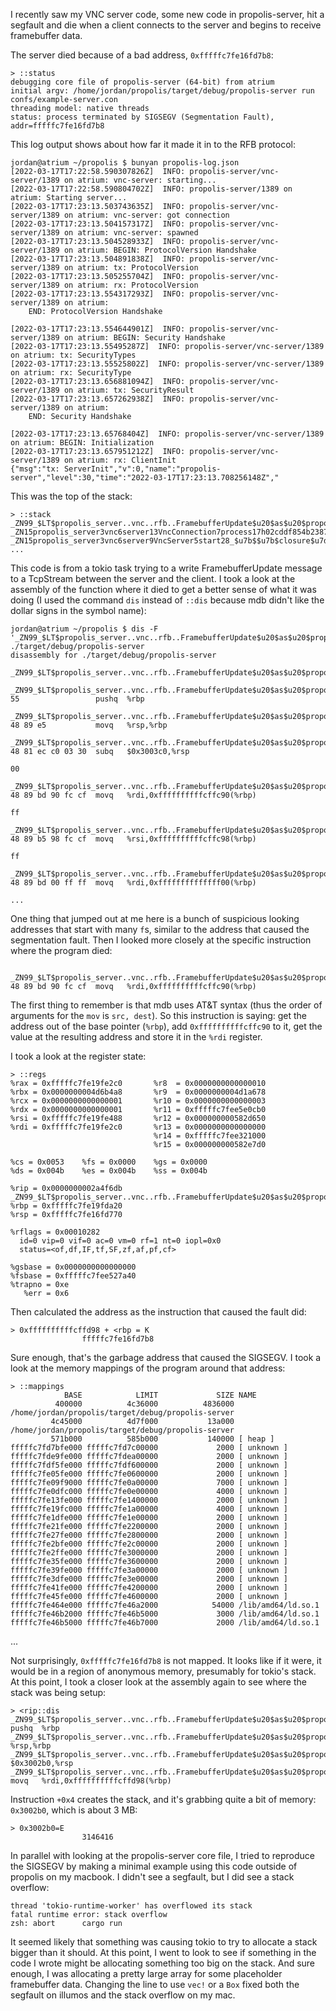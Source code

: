 I recently saw my VNC server code, some new code in propolis-server, hit a segfault and die when a client connects to the server and begins to receive framebuffer data.

The server died because of a bad address, `0xfffffc7fe16fd7b8`:
```
> ::status
debugging core file of propolis-server (64-bit) from atrium
initial argv: /home/jordan/propolis/target/debug/propolis-server run confs/example-server.con
threading model: native threads
status: process terminated by SIGSEGV (Segmentation Fault), addr=fffffc7fe16fd7b8
```

This log output shows about how far it made it in to the RFB protocol:
```
jordan@atrium ~/propolis $ bunyan propolis-log.json 
[2022-03-17T17:22:58.590307826Z]  INFO: propolis-server/vnc-server/1389 on atrium: vnc-server: starting...
[2022-03-17T17:22:58.590804702Z]  INFO: propolis-server/1389 on atrium: Starting server...
[2022-03-17T17:23:13.503743635Z]  INFO: propolis-server/vnc-server/1389 on atrium: vnc-server: got connection
[2022-03-17T17:23:13.504157317Z]  INFO: propolis-server/vnc-server/1389 on atrium: vnc-server: spawned
[2022-03-17T17:23:13.504528933Z]  INFO: propolis-server/vnc-server/1389 on atrium: BEGIN: ProtocolVersion Handshake
[2022-03-17T17:23:13.504891838Z]  INFO: propolis-server/vnc-server/1389 on atrium: tx: ProtocolVersion
[2022-03-17T17:23:13.505255704Z]  INFO: propolis-server/vnc-server/1389 on atrium: rx: ProtocolVersion
[2022-03-17T17:23:13.554317293Z]  INFO: propolis-server/vnc-server/1389 on atrium:
    END: ProtocolVersion Handshake
    
[2022-03-17T17:23:13.554644901Z]  INFO: propolis-server/vnc-server/1389 on atrium: BEGIN: Security Handshake
[2022-03-17T17:23:13.55495287Z]  INFO: propolis-server/vnc-server/1389 on atrium: tx: SecurityTypes
[2022-03-17T17:23:13.55525802Z]  INFO: propolis-server/vnc-server/1389 on atrium: rx: SecurityType
[2022-03-17T17:23:13.656881094Z]  INFO: propolis-server/vnc-server/1389 on atrium: tx: SecurityResult
[2022-03-17T17:23:13.657262938Z]  INFO: propolis-server/vnc-server/1389 on atrium:
    END: Security Handshake
    
[2022-03-17T17:23:13.65768404Z]  INFO: propolis-server/vnc-server/1389 on atrium: BEGIN: Initialization
[2022-03-17T17:23:13.657951212Z]  INFO: propolis-server/vnc-server/1389 on atrium: rx: ClientInit
{"msg":"tx: ServerInit","v":0,"name":"propolis-server","level":30,"time":"2022-03-17T17:23:13.708256148Z","
```

This was the top of the stack:
```
> ::stack
_ZN99_$LT$propolis_server..vnc..rfb..FramebufferUpdate$u20$as$u20$propolis_server..vnc..rfb..Message$GT$8write_to17h31cde3ba3d358797E+0xb()
_ZN15propolis_server3vnc6server13VncConnection7process17h02cddf854b238788E+0xf35()
_ZN15propolis_server3vnc6server9VncServer5start28_$u7b$$u7b$closure$u7d$$u7d$28_$u7b$$u7b$closure$u7d$$u7d$17h35db5cb5736f03e5E+0x19e()
...
```

This code is from a tokio task trying to a write FramebufferUpdate message to a TcpStream between the server and the client. 
I took a look at the assembly of the function where it died to get a better
sense of what it was doing (I used the command `dis` instead of `::dis` because
mdb didn't like the dollar signs
in the symbol name):


```
jordan@atrium ~/propolis $ dis -F '_ZN99_$LT$propolis_server..vnc..rfb..FramebufferUpdate$u20$as$u20$propolis_server..vnc..rfb..Message$GT$8write_to17h31cde3ba3d358797E' ./target/debug/propolis-server
disassembly for ./target/debug/propolis-server

_ZN99_$LT$propolis_server..vnc..rfb..FramebufferUpdate$u20$as$u20$propolis_server..vnc..rfb..Message$GT$8write_to17h31cde3ba3d358797E()
    _ZN99_$LT$propolis_server..vnc..rfb..FramebufferUpdate$u20$as$u20$propolis_server..vnc..rfb..Message$GT$8write_to17h31cde3ba3d358797E:       55                 pushq  %rbp
    _ZN99_$LT$propolis_server..vnc..rfb..FramebufferUpdate$u20$as$u20$propolis_server..vnc..rfb..Message$GT$8write_to17h31cde3ba3d358797E+0x1:   48 89 e5           movq   %rsp,%rbp
    _ZN99_$LT$propolis_server..vnc..rfb..FramebufferUpdate$u20$as$u20$propolis_server..vnc..rfb..Message$GT$8write_to17h31cde3ba3d358797E+0x4:   48 81 ec c0 03 30  subq   $0x3003c0,%rsp
                                                                                                                                                 00 
    _ZN99_$LT$propolis_server..vnc..rfb..FramebufferUpdate$u20$as$u20$propolis_server..vnc..rfb..Message$GT$8write_to17h31cde3ba3d358797E+0xb:   48 89 bd 90 fc cf  movq   %rdi,0xffffffffffcffc90(%rbp)
                                                                                                                                                 ff 
    _ZN99_$LT$propolis_server..vnc..rfb..FramebufferUpdate$u20$as$u20$propolis_server..vnc..rfb..Message$GT$8write_to17h31cde3ba3d358797E+0x12:  48 89 b5 98 fc cf  movq   %rsi,0xffffffffffcffc98(%rbp)
                                                                                                                                                 ff 
    _ZN99_$LT$propolis_server..vnc..rfb..FramebufferUpdate$u20$as$u20$propolis_server..vnc..rfb..Message$GT$8write_to17h31cde3ba3d358797E+0x19:  48 89 bd 00 ff ff  movq   %rdi,0xffffffffffffff00(%rbp)

...

```

One thing that jumped out at me here is a bunch of suspicious looking addresses
that start with many `f`s, similar to the address that caused the segmentation
fault.  Then I looked more closely at the specific instruction where the
program died:
```
    _ZN99_$LT$propolis_server..vnc..rfb..FramebufferUpdate$u20$as$u20$propolis_server..vnc..rfb..Message$GT$8write_to17h31cde3ba3d358797E+0xb:   48 89 bd 90 fc cf  movq   %rdi,0xffffffffffcffc90(%rbp)
```

The first thing to remember is that mdb uses AT&T syntax (thus the order of arguments for the `mov` is `src, dest`). So this
instruction is saying: get the address out of
the base pointer (`%rbp`), add `0xffffffffffcffc90` to it, get the value at the
resulting address and store it in the `%rdi` register.

I took a look at the register state:
```
> ::regs
%rax = 0xfffffc7fe19fe2c0       %r8  = 0x0000000000000010
%rbx = 0x0000000004d6b4a8       %r9  = 0x0000000004d1a678
%rcx = 0x0000000000000001       %r10 = 0x0000000000000003
%rdx = 0x0000000000000001       %r11 = 0xfffffc7fee5e0cb0
%rsi = 0xfffffc7fe19fe488       %r12 = 0x000000000582d650
%rdi = 0xfffffc7fe19fe2c0       %r13 = 0x0000000000000000
                                %r14 = 0xfffffc7fee321000
                                %r15 = 0x000000000582e7d0

%cs = 0x0053    %fs = 0x0000    %gs = 0x0000
%ds = 0x004b    %es = 0x004b    %ss = 0x004b

%rip = 0x0000000002a4f6db _ZN99_$LT$propolis_server..vnc..rfb..FramebufferUpdate$u20$as$u20$propolis_server..vnc..rfb..Message$GT$8write_to17h31cde3ba3d358797E+0xb
%rbp = 0xfffffc7fe19fda20
%rsp = 0xfffffc7fe16fd770

%rflags = 0x00010282
  id=0 vip=0 vif=0 ac=0 vm=0 rf=1 nt=0 iopl=0x0
  status=<of,df,IF,tf,SF,zf,af,pf,cf>

%gsbase = 0x0000000000000000
%fsbase = 0xfffffc7fee527a40
%trapno = 0xe
   %err = 0x6
```

Then calculated the address as the instruction that caused the fault did:
```
> 0xffffffffffcffd98 + <rbp = K
                fffffc7fe16fd7b8
```

Sure enough, that's the garbage address that caused the SIGSEGV. I took a look at the memory mappings of the program around that address:

```
> ::mappings
            BASE            LIMIT             SIZE NAME
          400000          4c36000          4836000 /home/jordan/propolis/target/debug/propolis-server
         4c45000          4d7f000           13a000 /home/jordan/propolis/target/debug/propolis-server
         571b000          585b000           140000 [ heap ]
fffffc7fd7bfe000 fffffc7fd7c00000             2000 [ unknown ]
fffffc7fde9fe000 fffffc7fdea00000             2000 [ unknown ]
fffffc7fdf5fe000 fffffc7fdf600000             2000 [ unknown ]
fffffc7fe05fe000 fffffc7fe0600000             2000 [ unknown ]
fffffc7fe09f9000 fffffc7fe0a00000             7000 [ unknown ]
fffffc7fe0dfc000 fffffc7fe0e00000             4000 [ unknown ]
fffffc7fe13fe000 fffffc7fe1400000             2000 [ unknown ]
fffffc7fe19fc000 fffffc7fe1a00000             4000 [ unknown ]
fffffc7fe1dfe000 fffffc7fe1e00000             2000 [ unknown ]
fffffc7fe21fe000 fffffc7fe2200000             2000 [ unknown ]
fffffc7fe27fe000 fffffc7fe2800000             2000 [ unknown ]
fffffc7fe2bfe000 fffffc7fe2c00000             2000 [ unknown ]
fffffc7fe2ffe000 fffffc7fe3000000             2000 [ unknown ]
fffffc7fe35fe000 fffffc7fe3600000             2000 [ unknown ]
fffffc7fe39fe000 fffffc7fe3a00000             2000 [ unknown ]
fffffc7fe3dfe000 fffffc7fe3e00000             2000 [ unknown ]
fffffc7fe41fe000 fffffc7fe4200000             2000 [ unknown ]
fffffc7fe45fe000 fffffc7fe4600000             2000 [ unknown ]
fffffc7fe464e000 fffffc7fe46a2000            54000 /lib/amd64/ld.so.1
fffffc7fe46b2000 fffffc7fe46b5000             3000 /lib/amd64/ld.so.1
fffffc7fe46b5000 fffffc7fe46b7000             2000 /lib/amd64/ld.so.1
```

...

Not surprisingly, `0xfffffc7fe16fd7b8` is not mapped. It looks like if it were, it would be in a region of anonymous memory, presumably for tokio's stack. At this point, I took a closer look at the assembly again to see where the stack was being setup:

```
> <rip::dis                           
_ZN99_$LT$propolis_server..vnc..rfb..FramebufferUpdate$u20$as$u20$propolis_server..vnc..rfb..Message$GT$8write_to17h31cde3ba3d358797E:  pushq  %rbp
_ZN99_$LT$propolis_server..vnc..rfb..FramebufferUpdate$u20$as$u20$propolis_server..vnc..rfb..Message$GT$8write_to17h31cde3ba3d358797E+1:movq   %rsp,%rbp
_ZN99_$LT$propolis_server..vnc..rfb..FramebufferUpdate$u20$as$u20$propolis_server..vnc..rfb..Message$GT$8write_to17h31cde3ba3d358797E+4:subq   $0x3002b0,%rsp
_ZN99_$LT$propolis_server..vnc..rfb..FramebufferUpdate$u20$as$u20$propolis_server..vnc..rfb..Message$GT$8write_to17h31cde3ba3d358797E+0xb:      movq   %rdi,0xffffffffffcffd98(%rbp)
```

Instruction `+0x4` creates the stack, and it's grabbing quite a bit of memory: `0x3002b0`, which is about 3 MB:
```
> 0x3002b0=E
                3146416  
```

In parallel with looking at the propolis-server core file, I tried to reproduce the SIGSEGV by making a minimal example using this code outside of propolis on my macbook. I didn't see a segfault, but I did see a stack overflow:

```
thread 'tokio-runtime-worker' has overflowed its stack
fatal runtime error: stack overflow
zsh: abort      cargo run
```

It seemed likely that something was causing tokio to try to allocate a stack bigger than it should. At this point, I went to look to see if something in the code I wrote might be allocating something too big on the stack. And sure enough, I was allocating a pretty large array for some placeholder framebuffer data. Changing the line to use `vec!` or a `Box` fixed both the segfault on illumos and the stack overflow on my mac.

